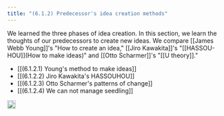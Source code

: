 ```yaml
---
title: "(6.1.2) Predecessor's idea creation methods"
---
```


We learned the three phases of idea creation.
In this section, we learn the thoughts of our predecessors to create new ideas. We compare [[James Webb Young]]'s "How to create an idea," [[Jiro Kawakita]]'s "[[HASSOU-HOU]](How to make ideas)" and [[Otto Scharmer]]'s "[[U theory]]."

- [[(6.1.2.1) Young's method to make ideas]]
- [[(6.1.2.2) Jiro Kawakita's HASSOUHOU]]
- [[(6.1.2.3) Otto Scharmer's patterns of change]]
- [[(6.1.2.4) We can not manage seedling]]

<img src='https://scrapbox.io/api/pages/nishio/en/icon' alt='en.icon' height="19.5"/>